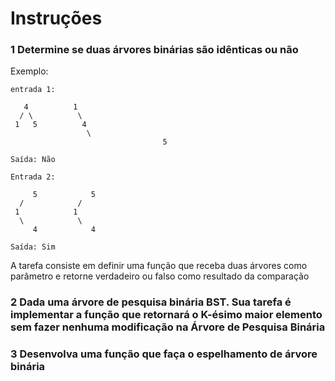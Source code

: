 # Instruções

### 1 Determine se duas árvores binárias são idênticas ou não

Exemplo:  
```
entrada 1:

   4          1 
  / \          \ 
 1   5          4 
                 \ 
								  5 

Saída: Não

Entrada 2:

	 5            5
  /            /
 1            1
  \            \
	 4            4

Saída: Sim
```

A tarefa consiste em definir uma função que receba duas árvores como parâmetro e retorne verdadeiro ou falso como resultado da comparação

### 2 Dada uma árvore de pesquisa binária BST. Sua tarefa é implementar a função que retornará o K-ésimo maior elemento sem fazer nenhuma modificação na Árvore de Pesquisa Binária

### 3 Desenvolva uma função que faça o espelhamento de árvore binária


